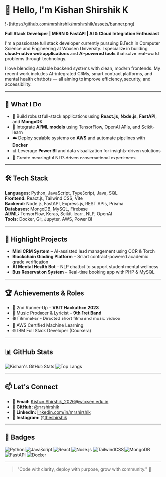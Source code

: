 # 👋 Hello, I'm Kishan Shirshik K

!۰(https://github.com/mrshirshik/mrshirshik/assets/banner.png)

**Full Stack Developer | MERN & FastAPI | AI & Cloud Integration Enthusiast**

I'm a passionate full stack developer currently pursuing B.Tech in Computer Science and Engineering at Woxsen University. I specialize in building **cloud-native web applications** and **AI-powered tools** that solve real-world problems through technology.

I love blending scalable backend systems with clean, modern frontends. My recent work includes AI-integrated CRMs, smart contract platforms, and mental health chatbots — all aiming to improve efficiency, security, and accessibility.

---

## 💼 What I Do

- 🔗 Build robust full-stack applications using **React.js**, **Node.js**, **FastAPI**, and **MongoDB**
- 🤖 Integrate **AI/ML models** using TensorFlow, OpenAI APIs, and Scikit-learn
- ☁️ Deploy scalable systems on **AWS** and automate pipelines with **Docker**
- 📊 Leverage **Power BI** and data visualization for insights-driven solutions
- 💬 Create meaningful NLP-driven conversational experiences

---

## 🛠️ Tech Stack

**Languages:** Python, JavaScript, TypeScript, Java, SQL  
**Frontend:** React.js, Tailwind CSS, Vite  
**Backend:** Node.js, FastAPI, Express.js, REST APIs, Prisma  
**Databases:** MongoDB, MySQL, Firebase  
**AI/ML:** TensorFlow, Keras, Scikit-learn, NLP, OpenAI  
**Tools:** Docker, Git, Jupyter, AWS, Power BI

---

## 🚀 Highlight Projects

- **Mini CRM System** – AI-assisted lead management using OCR & Torch  
- **Blockchain Grading Platform** – Smart contract-powered academic grade verification  
- **AI Mental Health Bot** – NLP chatbot to support student mental wellness  
- **Bus Reservation System** – Real-time booking app with PHP & MySQL  

---

## 🏆 Achievements & Roles

- 🥉 2nd Runner-Up – **VBIT Hackathon 2023**  
- 🎸 Music Producer & Lyricist – **9th Fret Band**  
- 🎬 Filmmaker – Directed short films and music videos  
- 🧠 AWS Certified Machine Learning  
- 🌐 IBM Full Stack Developer (Coursera)

---

## 📊 GitHub Stats

![Kishan's GitHub Stats](https://github-readme-stats.vercel.app/api?username=mrshirshik&show_icons=true&theme=radical)
![Top Langs](https://github-readme-stats.vercel.app/api/top-langs/?username=mrshirshik&layout=compact&theme=radical)

---

## 📫 Let's Connect

- 📧 **Email:** Kishan.Shirshik_2026@woxsen.edu.in  
- 🔗 **GitHub:** [@mrshirshik](https://github.com/mrshirshik)  
- 💼 **LinkedIn:** [linkedin.com/in/mrshirshik](https://linkedin.com/in/mrshirshik)  
- 📸 **Instagram:** [@theshirshik](https://www.instagram.com/theshirshik)

---

## 🧠 Badges

![Python](https://img.shields.io/badge/-Python-3776AB?style=flat&logo=python&logoColor=white)
![JavaScript](https://img.shields.io/badge/-JavaScript-F7DF1E?style=flat&logo=javascript&logoColor=black)
![React](https://img.shields.io/badge/-React-20232A?style=flat&logo=react&logoColor=61DAFB)
![Node.js](https://img.shields.io/badge/-Node.js-339933?style=flat&logo=node.js&logoColor=white)
![TailwindCSS](https://img.shields.io/badge/-TailwindCSS-06B6D4?style=flat&logo=tailwindcss&logoColor=white)
![MongoDB](https://img.shields.io/badge/-MongoDB-47A248?style=flat&logo=mongodb&logoColor=white)
![FastAPI](https://img.shields.io/badge/-FastAPI-009688?style=flat&logo=fastapi&logoColor=white)
![Docker](https://img.shields.io/badge/-Docker-2496ED?style=flat&logo=docker&logoColor=white)

---

> "Code with clarity, deploy with purpose, grow with community." 🚀
